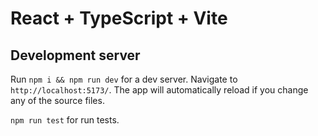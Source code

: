 # React + TypeScript + Vite

## Development server

Run `npm i && npm run dev` for a dev server. Navigate to `http://localhost:5173/`. The app will automatically reload if you change any of the source files.

`npm run test` for run tests.
